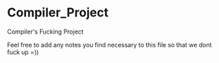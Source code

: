 # Compiler_Project
Compiler's Fucking Project

Feel free to add any notes you find necessary to this file so that we dont fuck up =))

